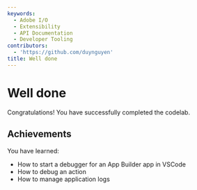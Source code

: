 ```yaml
---
keywords:
  - Adobe I/O
  - Extensibility
  - API Documentation
  - Developer Tooling
contributors:
  - 'https://github.com/duynguyen'
title: Well done
---
```


# Well done

Congratulations! You have successfully completed the codelab.

## Achievements

You have learned: 

* How to start a debugger for an App Builder app in VSCode
* How to debug an action
* How to manage application logs
